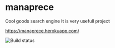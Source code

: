 # manaprece
Cool goods search engine
It is very usefull project

https://manaprece.herokuapp.com/

![Build status](https://travis-ci.org/crazymaniacs/manaprece.svg?branch=master)
